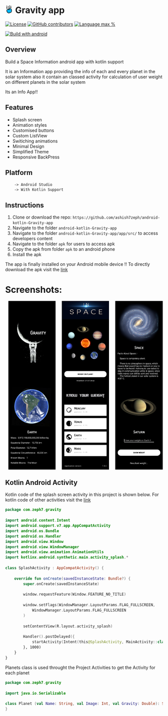 # <img alt="App image" src="screenshots/ic_gravity.png" width="5%"> Gravity app

[![License](https://img.shields.io/github/license/ashish7zeph/android-kotlin-Gravity-app.svg?style=for-the-badge)](https://github.com/ashish7zeph/android-kotlin-Gravity-app/blob/master/LICENSE)
[![GitHub contributors](https://img.shields.io/github/contributors/ashish7zeph/android-kotlin-Gravity-app.svg?style=for-the-badge)](https://github.com/ashish7zeph/android-kotlin-Gravity-app/graphs/contributors)
[![Language max %](https://img.shields.io/github/languages/top/ashish7zeph/android-kotlin-Gravity-app.svg?colorB=orange&style=for-the-badge)](https://kotlinlang.org/)

[![Build with android](https://forthebadge.com/images/badges/built-for-android.svg)](https://www.android.com/)

## Overview

Build a Space Information android app with kotlin support

It is an Information app providing the info of each and every planet in the solar system also it contain an classed activity for calculation of user weight on different planets in the solar system

Its an Info App!!

## Features

* Splash screen
* Animation styles
* Customised buttons
* Custom ListView
* Switiching animations
* Minimal Design
* Simplified Theme
* Responsive BackPress

## Platform
        -> Android Studio
        -> With Kotlin Support

## Instructions

1. Clone or download the repo: `https://github.com/ashish7zeph/android-kotlin-Gravity-app`
2. Navigate to the folder `android-kotlin-Gravity-app`
3. Navigate to the folder `android-kotlin-Gravity-app/app/src/` to access developers content
3. Navigate to the folder `apk` for users to access apk
4. Copy the apk from folder `apk` to an android phone
5. Install the apk

The app is finally installed on your Android mobile device !!
To directly download the apk visit the [link](https://github.com/ashish7zeph/android-kotlin-Gravity-app/tree/master/apk)

 # Screenshots:

<div style="display:flex;">
<img alt="App image" src="screenshots/img1.jpg" width="30%" hspace="10">
<img alt="App image" src="screenshots/img2.jpg" width="30%" hspace="10">
<img alt="App image" src="screenshots/img3.jpg" width="30%" hspace="10">
</div>


<div style="display:flex;">
<img alt="App image" src="screenshots/img4.jpg" width="30%" hspace="10">
<img alt="App image" src="screenshots/img5.jpg" width="30%" hspace="10">
<img alt="App image" src="screenshots/img6.jpg" width="30%" hspace="10">
</div>

## Kotlin Android Activity

Kotlin code of the splash screen activity in this project is shown below. For kotlin code of other activities visit the [link]()
```kotlin
package com.zeph7.gravity

import android.content.Intent
import android.support.v7.app.AppCompatActivity
import android.os.Bundle
import android.os.Handler
import android.view.Window
import android.view.WindowManager
import android.view.animation.AnimationUtils
import kotlinx.android.synthetic.main.activity_splash.*

class SplashActivity : AppCompatActivity() {

    override fun onCreate(savedInstanceState: Bundle?) {
        super.onCreate(savedInstanceState)

        window.requestFeature(Window.FEATURE_NO_TITLE)

        window.setFlags(WindowManager.LayoutParams.FLAG_FULLSCREEN,
            WindowManager.LayoutParams.FLAG_FULLSCREEN
        )

        setContentView(R.layout.activity_splash)

        Handler().postDelayed({
            startActivity(Intent(this@SplashActivity, MainActivity::class.java))
        }, 1000)
    }
}
```

Planets class is used throught the Project Activities to get the Activity for each planet

```kotlin
package com.zeph7.gravity

import java.io.Serializable

class Planet (val Name: String, val Image: Int, val Gravity: Double): Serializable{
}
```
